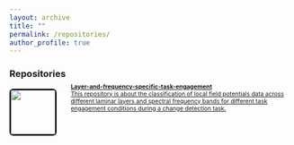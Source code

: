 ```yaml
---
layout: archive
title: ""
permalink: /repositories/
author_profile: true
---
```

 
<h3>Repositories</h3>

<a href=""><img style="width:80px; float:left; margin-right: 2%; width: 80px; float: left; margin-right: 5%; border: .15em solid; border-radius:.5em;" src="https://gin.g-node.org/repo-avatars/10487"> 
 <div style="margin-top:-10px; font-size:.75em"><b style="font-size:1em">Layer-and-frequency-specific-task-engagement</b> <br>
  This repository is about the classification of local field potentials data across different laminar layers and spectral frequency bands for different task engagement conditions during a change detection task.
 </div>
</a>
